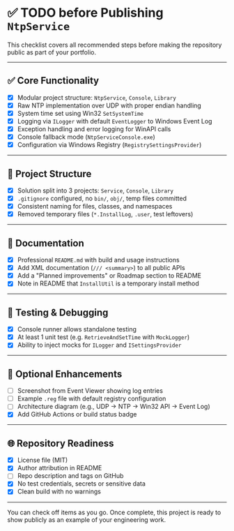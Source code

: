 # ✅ TODO before Publishing `NtpService`

This checklist covers all recommended steps before making the repository public as part of your portfolio.

---

## ✅ Core Functionality

- [x] Modular project structure: `NtpService`, `Console`, `Library`
- [x] Raw NTP implementation over UDP with proper endian handling
- [x] System time set using Win32 `SetSystemTime`
- [x] Logging via `ILogger` with default `EventLogger` to Windows Event Log
- [x] Exception handling and error logging for WinAPI calls
- [x] Console fallback mode (`NtpServiceConsole.exe`)
- [x] Configuration via Windows Registry (`RegistrySettingsProvider`)

---

## 📁 Project Structure

- [x] Solution split into 3 projects: `Service`, `Console`, `Library`
- [x] `.gitignore` configured, no `bin/`, `obj/`, temp files committed
- [x] Consistent naming for files, classes, and namespaces
- [x] Removed temporary files (`*.InstallLog`, `.user`, test leftovers)

---

## 📝 Documentation

- [x] Professional `README.md` with build and usage instructions
- [x] Add XML documentation (`/// <summary>`) to all public APIs
- [x] Add a "Planned improvements" or Roadmap section to README
- [x] Note in README that `InstallUtil` is a temporary install method

---

## 🧪 Testing & Debugging

- [x] Console runner allows standalone testing
- [x] At least 1 unit test (e.g. `RetrieveAndSetTime` with `MockLogger`)
- [x] Ability to inject mocks for `ILogger` and `ISettingsProvider`

---

## 📸 Optional Enhancements

- [ ] Screenshot from Event Viewer showing log entries
- [ ] Example `.reg` file with default registry configuration
- [ ] Architecture diagram (e.g., UDP → NTP → Win32 API → Event Log)
- [x] Add GitHub Actions or build status badge

---

## 🌐 Repository Readiness

- [x] License file (MIT)
- [x] Author attribution in README
- [ ] Repo description and tags on GitHub
- [x] No test credentials, secrets or sensitive data
- [x] Clean build with no warnings

---

You can check off items as you go. Once complete, this project is ready to show publicly as an example of your engineering work.
